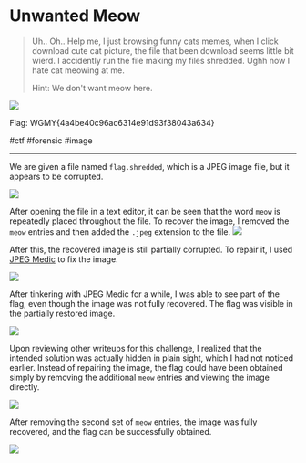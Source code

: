# Unwanted Meow
> Uh.. Oh.. Help me, I just browsing funny cats memes, when I click download cute cat picture, the file that been download seems little bit wierd. I accidently run the file making my files shredded. Ughh now I hate cat meowing at me.
> 
> Hint: We don't want meow here.

![](https://i.imgur.com/e1NxOCf.png)

Flag: WGMY{4a4be40c96ac6314e91d93f38043a634}

#ctf #forensic #image

---
We are given a file named `flag.shredded`, which is a JPEG image file, but it appears to be corrupted.

![](https://i.imgur.com/BwbqBNV.png)

After opening the file in a text editor, it can be seen that the word `meow` is repeatedly placed throughout the file. To recover the image, I removed the `meow` entries and then added the `.jpeg` extension to the file.
![](https://i.imgur.com/Bcs2mil.png)

After this, the recovered image is still partially corrupted. To repair it, I used [JPEG Medic](https://www.jpegmedic.com/tools/jpegmedic/) to fix the image.

![](https://i.imgur.com/bbQbMLF.png)

After tinkering with JPEG Medic for a while, I was able to see part of the flag, even though the image was not fully recovered. The flag was visible in the partially restored image.

![](https://i.imgur.com/dEALXr4.png)

Upon reviewing other writeups for this challenge, I realized that the intended solution was actually hidden in plain sight, which I had not noticed earlier. Instead of repairing the image, the flag could have been obtained simply by removing the additional `meow` entries and viewing the image directly.

![](https://i.imgur.com/c1YkbOg.png)

After removing the second set of `meow` entries, the image was fully recovered, and the flag can be successfully obtained.

![](https://i.imgur.com/MJT8JWj.jpeg)